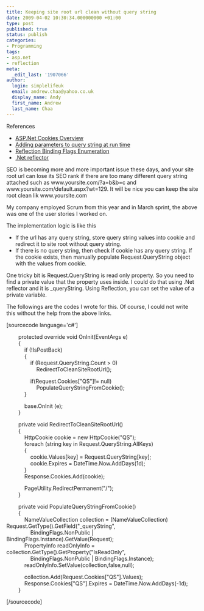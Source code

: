 ```yaml
---
title: Keeping site root url clean without query string
date: 2009-04-02 10:30:34.000000000 +01:00
type: post
published: true
status: publish
categories:
- Programming
tags:
- asp.net
- reflection
meta:
  _edit_last: '1907066'
author:
  login: simplelifeuk
  email: andrew.chaa@yahoo.co.uk
  display_name: Andy
  first_name: Andrew
  last_name: Chaa
---
```

<p>References</p>
<ul>
<li><a href="http://msdn.microsoft.com/en-us/library/ms178194.aspx">ASP.Net Cookies Overview</a></li>
<li><a href="http://it.toolbox.com/blogs/coding-dotnet/adding-parameters-to-query-string-at-run-time-19394">Adding parameters to query string at run time</a></li>
<li><a href="http://msdn.microsoft.com/en-us/library/system.reflection.bindingflags.aspx">Reflection Binding Flags Enumeration</a></li>
<li><a href="http://www.red-gate.com/products/reflector/">.Net reflector</a></li>
</ul>
<p>SEO is becoming more and more important issue these days, and your site root url can lose its SEO rank if there are too many different query string attached such as www.yoursite.com/?a=b&amp;b=c and www.yoursite.com/default.aspx?wt=129. It will be nice you can keep the site root clean lik www.yoursite.com</p>
<p>My company employed Scrum from this year and in March sprint, the above was one of the user stories I worked on.</p>
<p>The implementation logic is like this</p>
<ul>
<li>If the url has any query string, store query string values into cookie and redirect it to site root without query string.</li>
<li>If there is no query string, then check if cookie has any query string. If the cookie exists, then manually populate Request.QueryString object with the values from cookie.</li>
</ul>
<p>One tricky bit is Request.QueryString is read only property. So you need to find a private value that the property uses inside. I could do that using .Net reflector and it is _queryString. Using Reflection, you can set the value of a private variable.</p>
<p>The followings are the codes I wrote for this. Of course, I could not write this without the help from the above links.</p>
<p>[sourcecode language='c#']</p>
<p>        protected override void OnInit(EventArgs e)<br />
        {<br />
            if (!IsPostBack)<br />
            {<br />
                if (Request.QueryString.Count > 0)<br />
                    RedirectToCleanSiteRootUrl();</p>
<p>                if(Request.Cookies["QS"]!= null)<br />
                    PopulateQueryStringFromCookie();<br />
            }</p>
<p>            base.OnInit (e);<br />
        }</p>
<p>        private void RedirectToCleanSiteRootUrl()<br />
        {<br />
            HttpCookie cookie = new HttpCookie("QS");<br />
            foreach (string key in Request.QueryString.AllKeys)<br />
            {<br />
                cookie.Values[key] = Request.QueryString[key];<br />
                cookie.Expires = DateTime.Now.AddDays(1d);<br />
            }<br />
            Response.Cookies.Add(cookie);</p>
<p>            PageUtility.RedirectPermanent("/");<br />
        }</p>
<p>        private void PopulateQueryStringFromCookie()<br />
        {<br />
            NameValueCollection collection = (NameValueCollection) Request.GetType().GetField("_queryString",<br />
                BindingFlags.NonPublic | BindingFlags.Instance).GetValue(Request);<br />
            PropertyInfo readOnlyInfo = collection.GetType().GetProperty("IsReadOnly",<br />
                BindingFlags.NonPublic | BindingFlags.Instance);<br />
            readOnlyInfo.SetValue(collection,false,null);</p>
<p>            collection.Add(Request.Cookies["QS"].Values);<br />
            Response.Cookies["QS"].Expires = DateTime.Now.AddDays(-1d);<br />
        }</p>
<p>[/sourcecode]</p>
